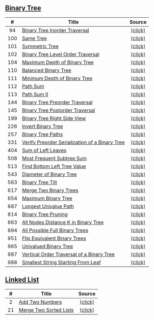 ## [ Binary Tree](https://leetcode.com/tag/binary-tree/)
| # | Title | Source |
|:-:| ----- |:------:|
94 | [Binary Tree Inorder Traversal](https://leetcode.com/problems/binary-tree-inorder-traversal/) | [(click)](https://github.com/Artifiend/leetcode-csharp/blob/master/binary-tree.cs#L23)
100 | [Same Tree](https://leetcode.com/problems/same-tree/) | [(click)](https://github.com/Artifiend/leetcode-csharp/blob/master/binary-tree.cs#L45)
101 | [Symmetric Tree](https://leetcode.com/problems/symmetric-tree/) | [(click)](https://github.com/Artifiend/leetcode-csharp/blob/master/binary-tree.cs#L61)
102 | [Binary Tree Level Order Traversal](https://leetcode.com/problems/binary-tree-level-order-traversal/) | [(click)](https://github.com/Artifiend/leetcode-csharp/blob/master/binary-tree.cs#L84)
104 | [Maximum Depth of Binary Tree](https://leetcode.com/problems/maximum-depth-of-binary-tree/) | [(click)](https://github.com/Artifiend/leetcode-csharp/blob/master/binary-tree.cs#L151)
110 | [Balanced Binary Tree](https://leetcode.com/problems/balanced-binary-tree/) | [(click)](https://github.com/Artifiend/leetcode-csharp/blob/master/binary-tree.cs#L167)
111 | [Minimum Depth of Binary Tree](https://leetcode.com/problems/minimum-depth-of-binary-tree/) | [(click)](https://github.com/Artifiend/leetcode-csharp/blob/master/binary-tree.cs#L196)
112 | [Path Sum](https://leetcode.com/problems/path-sum/) | [(click)](https://github.com/Artifiend/leetcode-csharp/blob/master/binary-tree.cs#L214)
113 | [Path Sum II](https://leetcode.com/problems/path-sum-ii/) | [(click)](https://github.com/Artifiend/leetcode-csharp/blob/master/binary-tree.cs#L235)
144 | [Binary Tree Preorder Traversal](https://leetcode.com/problems/binary-tree-preorder-traversal/) | [(click)](https://github.com/Artifiend/leetcode-csharp/blob/master/binary-tree.cs#L265)
145 | [Binary Tree Postorder Traversal](https://leetcode.com/problems/binary-tree-postorder-traversal/) | [(click)](https://github.com/Artifiend/leetcode-csharp/blob/master/binary-tree.cs#L313)
199 | [Binary Tree Right Side View](https://leetcode.com/problems/binary-tree-right-side-view/) | [(click)](https://github.com/Artifiend/leetcode-csharp/blob/master/binary-tree.cs#L335)
226 | [Invert Binary Tree](https://leetcode.com/problems/invert-binary-tree/) | [(click)](https://github.com/Artifiend/leetcode-csharp/blob/master/binary-tree.cs#L361)
257 | [Binary Tree Paths](https://leetcode.com/problems/binary-tree-paths/) | [(click)](https://github.com/Artifiend/leetcode-csharp/blob/master/binary-tree.cs#L381)
331 | [Verify Preorder Serialization of a Binary Tree](https://leetcode.com/problems/verify-preorder-serialization-of-a-binary-tree/) | [(click)](https://github.com/Artifiend/leetcode-csharp/blob/master/binary-tree.cs#L413)
404 | [Sum of Left Leaves](https://leetcode.com/problems/sum-of-left-leaves/) | [(click)](https://github.com/Artifiend/leetcode-csharp/blob/master/binary-tree.cs#L438)
508 | [Most Frequent Subtree Sum](https://leetcode.com/problems/most-frequent-subtree-sum/) | [(click)](https://github.com/Artifiend/leetcode-csharp/blob/master/binary-tree.cs#L457)
513 | [Find Bottom Left Tree Value](https://leetcode.com/problems/find-bottom-left-tree-value/) | [(click)](https://github.com/Artifiend/leetcode-csharp/blob/master/binary-tree.cs#L486)
543 | [Diameter of Binary Tree](https://leetcode.com/problems/diameter-of-binary-tree/) | [(click)](https://github.com/Artifiend/leetcode-csharp/blob/master/binary-tree.cs#L514)
563 | [Binary Tree Tilt](https://leetcode.com/problems/binary-tree-tilt/) | [(click)](https://github.com/Artifiend/leetcode-csharp/blob/master/binary-tree.cs#L546)
617 | [Merge Two Binary Trees](https://leetcode.com/problems/merge-two-binary-trees/) | [(click)](https://github.com/Artifiend/leetcode-csharp/blob/master/binary-tree.cs#L579)
654 | [Maximum Binary Tree](https://leetcode.com/problems/maximum-binary-tree/) | [(click)](https://github.com/Artifiend/leetcode-csharp/blob/master/binary-tree.cs#L596)
687 | [Longest Univalue Path](https://leetcode.com/problems/longest-univalue-path/) | [(click)](https://github.com/Artifiend/leetcode-csharp/blob/master/binary-tree.cs#L621)
814 | [Binary Tree Pruning](https://leetcode.com/problems/binary-tree-pruning/) | [(click)](https://github.com/Artifiend/leetcode-csharp/blob/master/binary-tree.cs#L656)
863 | [All Nodes Distance K in Binary Tree](https://leetcode.com/problems/all-nodes-distance-k-in-binary-tree/) | [(click)](https://github.com/Artifiend/leetcode-csharp/blob/master/binary-tree.cs#L683)
894 | [All Possible Full Binary Trees](https://leetcode.com/problems/all-possible-full-binary-trees/) | [(click)](https://github.com/Artifiend/leetcode-csharp/blob/master/binary-tree.cs#L774)
951 | [Flip Equivalent Binary Trees](https://leetcode.com/problems/flip-equivalent-binary-trees/) | [(click)](https://github.com/Artifiend/leetcode-csharp/blob/master/binary-tree.cs#L803)
965 | [Univalued Binary Tree](https://leetcode.com/problems/univalued-binary-tree/) | [(click)](https://github.com/Artifiend/leetcode-csharp/blob/master/binary-tree.cs#L838)
987 | [Vertical Order Traversal of a Binary Tree](https://leetcode.com/problems/vertical-order-traversal-of-a-binary-tree/) | [(click)](https://github.com/Artifiend/leetcode-csharp/blob/master/binary-tree.cs#L860)
988 | [Smallest String Starting From Leaf](https://leetcode.com/problems/smallest-string-starting-from-leaf/) | [(click)](https://github.com/Artifiend/leetcode-csharp/blob/master/binary-tree.cs#L898)
## [ Linked List](https://leetcode.com/tag/linked-list/)
| # | Title | Source |
|:-:| ----- |:------:|
2 | [Add Two Numbers](https://leetcode.com/problems/add-two-numbers/) | [(click)](https://github.com/Artifiend/leetcode-csharp/blob/master/linked-list.cs#L19)
21 | [Merge Two Sorted Lists](https://leetcode.com/problems/merge-two-sorted-lists/) | [(click)](https://github.com/Artifiend/leetcode-csharp/blob/master/linked-list.cs#L36)
